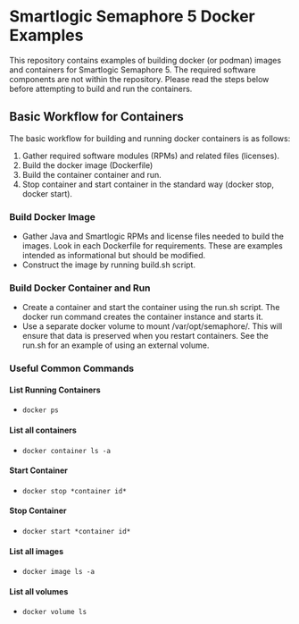 # Smartlogic Semaphore 5 Docker Examples

This repository contains examples of building docker (or podman) images and containers for Smartlogic Semaphore 5. The required software components are not within the repository. Please read the steps below before attempting to build and run the containers.

## Basic Workflow for Containers
The basic workflow for building and running docker containers is as follows:

  1. Gather required software modules (RPMs) and related files (licenses).
  2. Build the docker image (Dockerfile)
  3. Build the container container and run.
  4. Stop container and start container in the standard way (docker stop, docker start).

### Build Docker Image
  - Gather Java and Smartlogic RPMs and license files needed to build the images. Look in each Dockerfile for requirements. These are examples intended as informational but should be modified.
  - Construct the image by running build.sh script.

### Build Docker Container and Run
  - Create a container and start the container using the run.sh script.
    The docker run command creates the container instance and starts it.
  - Use a separate docker volume to mount /var/opt/semaphore/. This will
    ensure that data is preserved when you restart containers. See the run.sh for an example of using an external volume.

### Useful Common Commands

#### List Running Containers
  - `docker ps`

#### List all containers
  - `docker container ls -a`

#### Start Container
  - `docker stop *container id*`

#### Stop Container
  - `docker start *container id*`

#### List all images
  - `docker image ls -a`

#### List all volumes
  - `docker volume ls`

